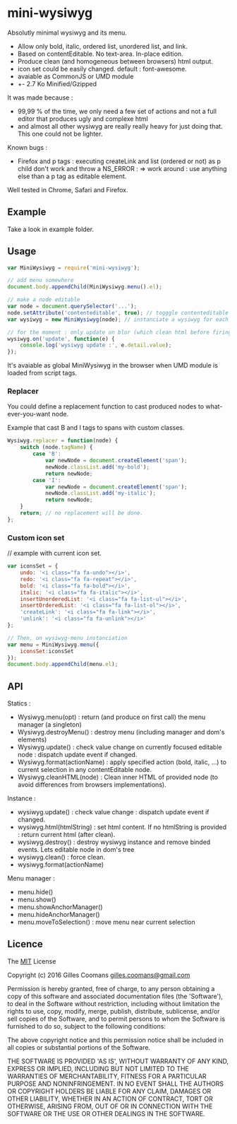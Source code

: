 # mini-wysiwyg

Absolutly minimal wysiwyg and its menu.

- Allow only bold, italic, ordered list, unordered list, and link.
- Based on contentEditable. No text-area. In-place edition.
- Produce clean (and homogeneous between browsers) html output.
- icon set could be easily changed. default : font-awesome.
- avaiable as CommonJS or UMD module
- +- 2.7 Ko Minified/Gzipped


It was made because :
- 99,99 % of the time, we only need a few set of actions and not a full editor that produces ugly and complexe html
- and almost all other wysiwyg are really really heavy for just doing that. This one could not be lighter.


Known bugs :
- Firefox and p tags : executing createLink and list (ordered or not) as p child don't work and throw a NS_ERROR : 
	=> work around : use anything else than a p tag as editable element.


Well tested in Chrome, Safari and Firefox.


## Example

Take a look in example folder.

## Usage

```javascript
var MiniWysiwyg = require('mini-wysiwyg');

// add menu somewhere
document.body.appendChild(MiniWysiwyg.menu().el);

// make a node editable
var node = document.querySelector('...');
node.setAttribute('contenteditable', true); // togggle contenteditable to allow edition and menu handling.
var wysiwyg = new MiniWysiwyg(node); // instanciate a wysiwyg for each editable node

// for the moment : only update on blur (which clean html before firing event)
wysiwyg.on('update', function(e) {
	console.log('wysiwyg update :', e.detail.value);
});

```

It's avaiable as global MiniWysiwyg in the browser when UMD module is loaded from script tags.

### Replacer

You could define a replacement function to cast produced nodes to what-ever-you-want node.

Example that cast B and I tags to spans with custom classes.
```javascript
Wysiwyg.replacer = function(node) {
	switch (node.tagName) {
		case 'B':
			var newNode = document.createElement('span');
			newNode.classList.add('my-bold');
			return newNode;
		case 'I':
			var newNode = document.createElement('span');
			newNode.classList.add('my-italic');
			return newNode;
	}
	return; // no replacement will be done.
};
```

### Custom icon set 

// example with current icon set.
```javascript
var iconsSet = {
	undo: '<i class="fa fa-undo"></i>',
	redo: '<i class="fa fa-repeat"></i>',
	bold: '<i class="fa fa-bold"></i>',
	italic: '<i class="fa fa-italic"></i>',
	insertUnorderedList: '<i class="fa fa-list-ul"></i>',
	insertOrderedList: '<i class="fa fa-list-ol"></i>',
	'createLink': '<i class="fa fa-link"></i>',
	'unlink': '<i class="fa fa-unlink"></i>'
};

// Then, on wysiwyg-menu instanciation
var menu = MiniWysiwyg.menu({
	iconsSet:iconsSet
});
document.body.appendChild(menu.el);
```

## API

Statics :

- Wysiwyg.menu(opt) : return (and produce on first call) the menu manager (a singleton)
- Wysiwyg.destroyMenu() : destroy menu (including manager and dom's elements)
- Wysiwyg.update() : check value change on currently focused editable node : dispatch update event if changed.
- Wysiwyg.format(actionName) : apply specified action  (bold, italic, ...) to current selection in any contentEditable node.
- Wysiwyg.cleanHTML(node) : Clean inner HTML of provided node (to avoid differences from browsers implementations).

Instance :

- wysiwyg.update() : check value change : dispatch update event if changed.
- wysiwyg.html(htmlString) : set html content. If no htmlString is provided : return current html (after clean).
- wysiwyg.destroy() : destroy wysiwyg instance and remove binded events. Lets editable node in dom's tree
- wysiwyg.clean() : force clean.
- wysiwyg.format(actionName)

Menu manager :

- menu.hide()
- menu.show()
- menu.showAnchorManager()
- menu.hideAnchorManager()
- menu.moveToSelection() : move menu near current selection


## Licence

The [MIT](http://opensource.org/licenses/MIT) License

Copyright (c) 2016 Gilles Coomans <gilles.coomans@gmail.com>

Permission is hereby granted, free of charge, to any person obtaining a copy of this software and associated documentation files (the 'Software'), to deal in the Software without restriction, including without limitation the rights to use, copy, modify, merge, publish, distribute, sublicense, and/or sell copies of the Software, and to permit persons to whom the Software is furnished to do so, subject to the following conditions:

The above copyright notice and this permission notice shall be included in all copies or substantial portions of the Software.

THE SOFTWARE IS PROVIDED 'AS IS', WITHOUT WARRANTY OF ANY KIND, EXPRESS OR IMPLIED, INCLUDING BUT NOT LIMITED TO THE WARRANTIES OF MERCHANTABILITY, FITNESS FOR A PARTICULAR PURPOSE AND NONINFRINGEMENT. IN NO EVENT SHALL THE AUTHORS OR COPYRIGHT HOLDERS BE LIABLE FOR ANY CLAIM, DAMAGES OR OTHER LIABILITY, WHETHER IN AN ACTION OF CONTRACT, TORT OR OTHERWISE, ARISING FROM, OUT OF OR IN CONNECTION WITH THE SOFTWARE OR THE USE OR OTHER DEALINGS IN THE SOFTWARE.